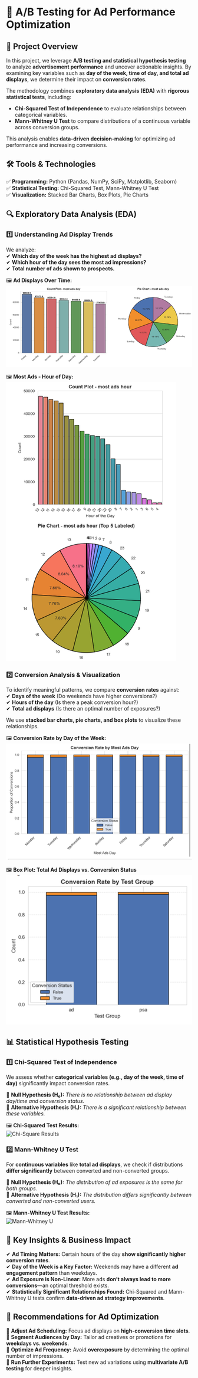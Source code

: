# 🎯 A/B Testing for Ad Performance Optimization  

## 📌 Project Overview  
In this project, we leverage **A/B testing and statistical hypothesis testing** to analyze **advertisement performance** and uncover actionable insights. By examining key variables such as **day of the week, time of day, and total ad displays**, we determine their impact on **conversion rates**.  

The methodology combines **exploratory data analysis (EDA)** with **rigorous statistical tests**, including:  
- **Chi-Squared Test of Independence** to evaluate relationships between categorical variables.  
- **Mann-Whitney U Test** to compare distributions of a continuous variable across conversion groups.  

This analysis enables **data-driven decision-making** for optimizing ad performance and increasing conversions.  

## 🛠 **Tools & Technologies**  
✅ **Programming:** Python (Pandas, NumPy, SciPy, Matplotlib, Seaborn)  
✅ **Statistical Testing:** Chi-Squared Test, Mann-Whitney U Test  
✅ **Visualization:** Stacked Bar Charts, Box Plots, Pie Charts  

## 🔍 **Exploratory Data Analysis (EDA)**  

### **1️⃣ Understanding Ad Display Trends**  
We analyze:  
✔ **Which day of the week has the highest ad displays?**  
✔ **Which hour of the day sees the most ad impressions?**  
✔ **Total number of ads shown to prospects.**  

🖼 **Ad Displays Over Time:**  
![Ad Displays Over Time](https://github.com/dr-vishakha-gupta/portfolio/blob/main/AB_Testing_Ad_Optimization/Most%20ads-%20day.png)  

🖼 **Most Ads - Hour of Day:**  
![Most Ads - Hour of Day](https://github.com/dr-vishakha-gupta/portfolio/blob/main/AB_Testing_Ad_Optimization/Most%20ads-%20Hour%20of%20day.png)

### **2️⃣ Conversion Analysis & Visualization**  
To identify meaningful patterns, we compare **conversion rates** against:  
✔ **Days of the week** (Do weekends have higher conversions?)  
✔ **Hours of the day** (Is there a peak conversion hour?)  
✔ **Total ad displays** (Is there an optimal number of exposures?)  

We use **stacked bar charts, pie charts, and box plots** to visualize these relationships.  

🖼 **Conversion Rate by Day of the Week:**  
![Conversion Rate by Day](https://github.com/dr-vishakha-gupta/portfolio/blob/main/AB_Testing_Ad_Optimization/Conversion%20rate%20by%20Most%20ads.png)  

🖼 **Box Plot: Total Ad Displays vs. Conversion Status**  
![Box Plot](https://github.com/dr-vishakha-gupta/portfolio/blob/main/AB_Testing_Ad_Optimization/Conversion%20Rate%20by%20test%20group.png)  

## 📊 **Statistical Hypothesis Testing**  

### **1️⃣ Chi-Squared Test of Independence**  
We assess whether **categorical variables (e.g., day of the week, time of day)** significantly impact conversion rates.  

📌 **Null Hypothesis (H₀):** *There is no relationship between ad display day/time and conversion status.*  
📌 **Alternative Hypothesis (H₁):** *There is a significant relationship between these variables.*  

🖼 **Chi-Squared Test Results:**  
![Chi-Square Results](INSERT_IMAGE_LINK_HERE)  

### **2️⃣ Mann-Whitney U Test**  
For **continuous variables** like **total ad displays**, we check if distributions **differ significantly** between converted and non-converted groups.  

📌 **Null Hypothesis (H₀):** *The distribution of ad exposures is the same for both groups.*  
📌 **Alternative Hypothesis (H₁):** *The distribution differs significantly between converted and non-converted users.*  

🖼 **Mann-Whitney U Test Results:**  
![Mann-Whitney U](INSERT_IMAGE_LINK_HERE)  

## 🎯 **Key Insights & Business Impact**  
✔ **Ad Timing Matters:** Certain hours of the day **show significantly higher conversion rates**.  
✔ **Day of the Week is a Key Factor:** Weekends may have a different **ad engagement pattern** than weekdays.  
✔ **Ad Exposure is Non-Linear:** More ads **don’t always lead to more conversions**—an optimal threshold exists.  
✔ **Statistically Significant Relationships Found:** Chi-Squared and Mann-Whitney U tests confirm **data-driven ad strategy improvements**.  

## 🚀 **Recommendations for Ad Optimization**  
🔹 **Adjust Ad Scheduling:** Focus ad displays on **high-conversion time slots**.  
🔹 **Segment Audiences by Day:** Tailor ad creatives or promotions for **weekdays vs. weekends**.  
🔹 **Optimize Ad Frequency:** Avoid **overexposure** by determining the optimal number of impressions.  
🔹 **Run Further Experiments:** Test new ad variations using **multivariate A/B testing** for deeper insights.
